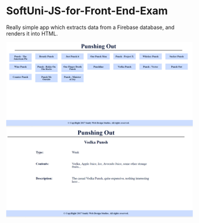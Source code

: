 # SoftUni-JS-for-Front-End-Exam
Really simple app which extracts data from a Firebase database, and renders it into HTML.


![alt text](https://github.com/AlexxIV/SoftUni-JS-for-Front-End-Exam/blob/master/screens/first.PNG)
![alt_text](https://github.com/AlexxIV/SoftUni-JS-for-Front-End-Exam/blob/master/screens/second.PNG)
